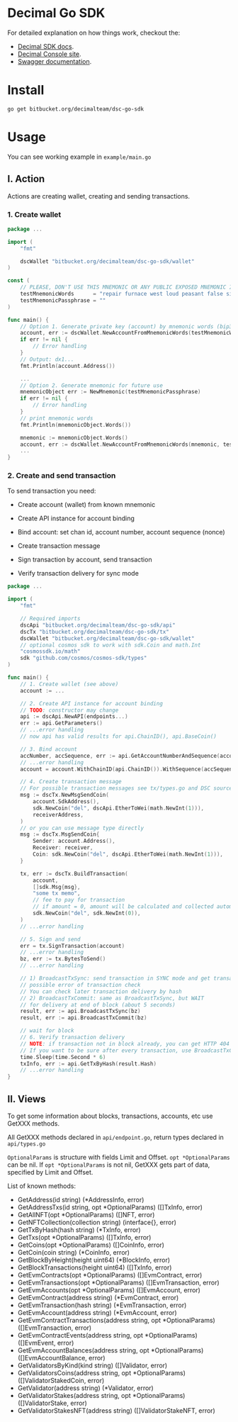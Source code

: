 # Decimal Go SDK

For detailed explanation on how things work, checkout the:

- [Decimal SDK docs](https://help.decimalchain.com/api-sdk/).
- [Decimal Console site](https://console.decimalchain.com/).
- [Swagger documentation](https://devnet-dec2-explorer-api.decimalchain.com/api/documentation).

# Install
```
go get bitbucket.org/decimalteam/dsc-go-sdk
```

# Usage

You can see working example in `example/main.go`

## I. Action

Actions are creating wallet, creating and sending transactions.

### 1. Create wallet

```go
package ...

import (
    "fmt"

    dscWallet "bitbucket.org/decimalteam/dsc-go-sdk/wallet"
)

const (
    // PLEASE, DON'T USE THIS MNEMONIC OR ANY PUBLIC EXPOSED MNEMONIC IN MAINNET
    testMnemonicWords      = "repair furnace west loud peasant false six hockey poem tube now alien service phone hazard winter favorite away sand fuel describe version tragic vendor"
	testMnemonicPassphrase = ""
)

func main() {
    // Option 1. Generate private key (account) by mnemonic words (bip39)
    account, err := dscWallet.NewAccountFromMnemonicWords(testMnemonicWords, testMnemonicPassphrase)
	if err != nil {
		// Error handling
	}
    // Output: dx1...
    fmt.Println(account.Address())

    ...
    // Option 2. Generate mnemonic for future use
    mnemonicObject err := NewMnemonic(testMnemonicPassphrase)
	if err != nil {
		// Error handling
	}    
    // print mnemonic words
    fmt.Println(mnemonicObject.Words())

    mnemonic := mnemonicObject.Words()
    account, err := dscWallet.NewAccountFromMnemonicWords(mnemonic, testMnemonicPassphrase)
    ...
}
```

### 2. Create and send transaction

To send transaction you need:

* Create account (wallet) from known mnemonic

* Create API instance for account binding

* Bind account: set chan id, account number, account sequence (nonce)

* Create transaction message

* Sign transaction by account, send transaction

* Verify transaction delivery for sync mode

```go
package ...

import (
    "fmt"

    // Required imports
    dscApi "bitbucket.org/decimalteam/dsc-go-sdk/api"
    dscTx "bitbucket.org/decimalteam/dsc-go-sdk/tx"
    dscWallet "bitbucket.org/decimalteam/dsc-go-sdk/wallet"
    // optional cosmos sdk to work with sdk.Coin and math.Int
    "cosmossdk.io/math"
	sdk "github.com/cosmos/cosmos-sdk/types"
)

func main() {
    // 1. Create wallet (see above)
    account := ...

    // 2. Create API instance for account binding
    // TODO: constructor may change
    api := dscApi.NewAPI(endpoints...)
    err := api.GetParameters()
    // ...error handling
    // now api has valid results for api.ChainID(), api.BaseCoin()

    // 3. Bind account
    accNumber, accSequence, err := api.GetAccountNumberAndSequence(account.Address())
    // ...error handling
    account = account.WithChainID(api.ChainID()).WithSequence(accSequence).WithAccountNumber(accNumber)

    // 4. Create transaction message
    // For possible transaction messages see tx/types.go and DSC source
	msg := dscTx.NewMsgSendCoin(
		account.SdkAddress(),
		sdk.NewCoin("del", dscApi.EtherToWei(math.NewInt(1))),
		receiverAddress,
	)
    // or you can use message type directly
    msg := dscTx.MsgSendCoin{
        Sender: account.Address(),
        Receiver: receiver,
        Coin: sdk.NewCoin("del", dscApi.EtherToWei(math.NewInt(1))),
    }

	tx, err := dscTx.BuildTransaction(
		account,
		[]sdk.Msg{msg},
		"some tx memo",
		// fee to pay for transaction
		// if amount = 0, amount will be calculated and collected automaticaly by validator
		sdk.NewCoin("del", sdk.NewInt(0)),
	)
    // ...error handling

    // 5. Sign and send
    err = tx.SignTransaction(account)
	// ...error handling
	bz, err := tx.BytesToSend()
	// ...error handling

	// 1) BroadcastTxSync: send transaction in SYNC mode and get transaction hash and
	// possible error of transaction check
	// You can check later transaction delivery by hash
	// 2) BroadcastTxCommit: same as BroadcastTxSync, but WAIT
	// for delivery at end of block (about 5 seconds)    
    result, err := api.BroadcastTxSync(bz)
    result, err := api.BroadcastTxCommit(bz)

    // wait for block
    // 6. Verify transaction delivery
    // NOTE: if transaction not in block already, you can get HTTP 404 error
    // If you want to be sure after every transaction, use BroadcastTxCommit
    time.Sleep(time.Second * 6)
    txInfo, err := api.GetTxByHash(result.Hash)
    // ...error handling
}
```

## II. Views

To get some information about blocks, transactions, accounts, etc use GetXXX methods.

All GetXXX methods declared in `api/endpoint.go`, return types declared in `api/types.go`

`OptionalParams` is structure with fields Limit and Offset.
`opt *OptionalParams` can be nil.
If `opt *OptionalParams` is not nil, GetXXX gets part of data, specified by Limit and Offset.

List of known methods:

- GetAddress(id string) (*AddressInfo, error)
- GetAddressTxs(id string, opt *OptionalParams) ([]TxInfo, error)
- GetAllNFT(opt *OptionalParams) ([]NFT, error)
- GetNFTCollection(collection string) (interface{}, error)
- GetTxByHash(hash string) (*TxInfo, error)
- GetTxs(opt *OptionalParams) ([]TxInfo, error)
- GetCoins(opt *OptionalParams) ([]CoinInfo, error)
- GetCoin(coin string) (*CoinInfo, error)
- GetBlockByHeight(height uint64) (*BlockInfo, error)
- GetBlockTransactions(height uint64) ([]TxInfo, error)
- GetEvmContracts(opt *OptionalParams) ([]EvmContract, error)
- GetEvmTransactions(opt *OptionalParams) ([]EvmTransaction, error)
- GetEvmAccounts(opt *OptionalParams) ([]EvmAccount, error)
- GetEvmContract(address string) (*EvmContract, error)
- GetEvmTransaction(hash string) (*EvmTransaction, error)
- GetEvmAccount(address string) (*EvmAccount, error)
- GetEvmContractTransactions(address string, opt *OptionalParams) ([]EvmTransaction, error)
- GetEvmContractEvents(address string, opt *OptionalParams) ([]EvmEvent, error)
- GetEvmAccountBalances(address string, opt *OptionalParams) ([]EvmAccountBalance, error)
- GetValidatorsByKind(kind string) ([]Validator, error)
- GetValidatorsCoins(address string, opt *OptionalParams) ([]ValidatorStakedCoin, error)
- GetValidator(address string) (*Validator, error)
- GetValidatorStakes(address string, opt *OptionalParams) ([]ValidatorStake, error)
- GetValidatorStakesNFT(address string) ([]ValidatorStakeNFT, error)